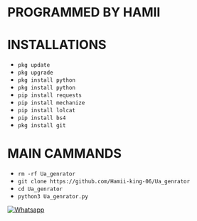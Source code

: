 # PROGRAMMED BY HAMII

# INSTALLATIONS

- `pkg update`
- `pkg upgrade`
- `pkg install python`
- `pkg install python`
- `pip install requests`
- `pip install mechanize`
- `pip install lolcat`
- `pip install bs4`
- `pkg install git`

# MAIN CAMMANDS

- `rm -rf Ua_genrator`
- `git clone https://github.com/Hamii-king-06/Ua_genrator`
- `cd Ua_genrator`
- `python3 Ua_genrator.py`

[![Whatsapp](https://img.shields.io/badge/Whatsapp-HAMII-deepgreen?style=flat-square&logo=whatsapp)](https://wa.me/+923155912839)
